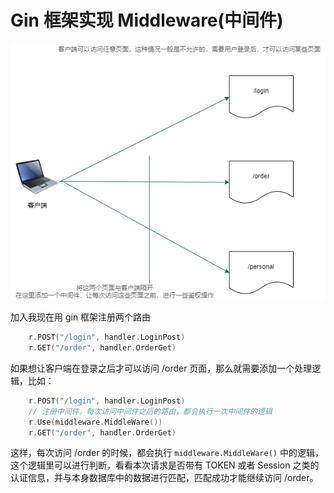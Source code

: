 # Gin 框架实现 Middleware(中间件)
![](https://raw.githubusercontent.com/DesistDaydream/PictureHosting/main/GoWeb/middleware.png)

加入我现在用 gin 框架注册两个路由
```go
	r.POST("/login", handler.LoginPost)
	r.GET("/order", handler.OrderGet)
```
如果想让客户端在登录之后才可以访问 /order 页面，那么就需要添加一个处理逻辑，比如：
```go
    r.POST("/login", handler.LoginPost)
    // 注册中间件，每次访问中间件之后的路由，都会执行一次中间件的逻辑
    r.Use(middleware.MiddleWare())
    r.GET("/order", handler.OrderGet)
```
这样，每次访问 /order 的时候，都会执行 `middleware.MiddleWare()` 中的逻辑，这个逻辑里可以进行判断，看看本次请求是否带有 TOKEN 或者 Session 之类的认证信息，并与本身数据库中的数据进行匹配，匹配成功才能继续访问 /order。